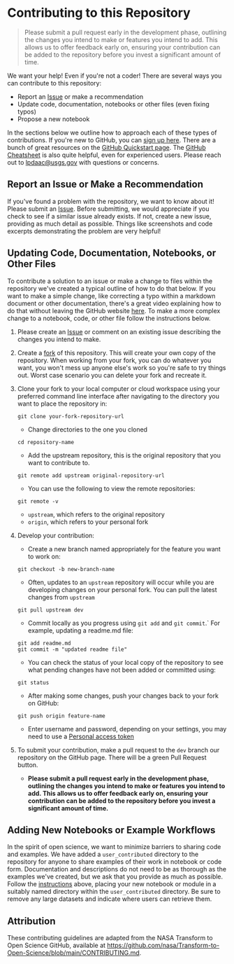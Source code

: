 # Contributing to this Repository

> Please submit a pull request early in the development phase, outlining the changes you intend to make or features you intend to add. This allows us to offer feedback early on, ensuring your contribution can be added to the repository before you invest a significant amount of time.

We want your help! Even if you're not a coder! There are several ways you can contribute to this repository:

- Report an [Issue](https://github.com/nasa/VITALS/issues) or make a recommendation
- Update code, documentation, notebooks or other files (even fixing typos)
- Propose a new notebook

In the sections below we outline how to approach each of these types of contributions. If you're new to GitHub, you can [sign up here](https://github.com/). There are a bunch of great resources on the [GitHub Quickstart page](https://docs.github.com/en/get-started/quickstart). The [GitHub Cheatsheet](https://training.github.com/downloads/github-git-cheat-sheet/) is also quite helpful, even for experienced users. Please reach out to [lpdaac@usgs.gov](lpdaac@usgs.gov) with questions or concerns.  

## Report an Issue or Make a Recommendation

If you've found a problem with the repository, we want to know about it! Please submit an [Issue](https://github.com/nasa/VITALS/issues). Before submitting, we would appreciate if you check to see if a similar issue already exists. If not, create a new issue, providing as much detail as possible. Things like screenshots and code excerpts demonstrating the problem are very helpful!

## Updating Code, Documentation, Notebooks, or Other Files

To contribute a solution to an issue or make a change to files within the repository we've created a typical outline of how to do that below. If you want to make a simple change, like correcting a typo within a markdown document or other documentation, there's a great video explaining how to do that without leaving the GitHub website [here](https://www.youtube.com/watch?v=PHoScPeMWHI). To make a more complex change to a notebook, code, or other file follow the instructions below.  

1. Please create an [Issue](https://github.com/nasa/VITALS/issues) or comment on an existing issue describing the changes you intend to make.  
2. Create a [fork](https://docs.github.com/en/get-started/quickstart/contributing-to-projects#about-forking) of this repository. This will create your own copy of the repository. When working from your fork, you can do whatever you want, you won't mess up anyone else's work so you're safe to try things out. Worst case scenario you can delete your fork and recreate it.  
3. Clone your fork to your local computer or cloud workspace using your preferred command line interface after navigating to the directory you want to place the repository in:

    ```
    git clone your-fork-repository-url
    ```

    - Change directories to the one you cloned

    ```
    cd repository-name
    ```

    - Add the upstream repository, this is the original repository that you want to contribute to.

    ```
    git remote add upstream original-repository-url
    ```

    - You can use the following to view the remote repositories:

    ```
    git remote -v
    ```

    - `upstream`, which refers to the original repository  
    - `origin`, which refers to your personal fork  

4. Develop your contribution:
    - Create a new branch named appropriately for the feature you want to work on:

    ```
    git checkout -b new-branch-name
    ```

    - Often, updates to an `upstream` repository will occur while you are developing changes on your personal fork. You can pull the latest changes from `upstream`

    ```
    git pull upstream dev
    ```

    - Commit locally as you progress using `git add` and `git commit`.` For example, updating a readme.md file:

    ```
    git add readme.md
    git commit -m "updated readme file"
    ```

    - You can check the status of your local copy of the repository to see what pending changes have not been added or committed using:

    ```
    git status
    ```

    - After making some changes, push your changes back to your fork on GitHub:

    ```git
    git push origin feature-name
    ```

    - Enter username and password, depending on your settings, you may need to use a [Personal access token](https://docs.github.com/en/authentication/keeping-your-account-and-data-secure/managing-your-personal-access-tokens)

5. To submit your contribution, make a pull request to the `dev` branch our repository on the GitHub page. There will be a green Pull Request button.  

    - **Please submit a pull request early in the development phase, outlining the changes you intend to make or features you intend to add. This allows us to offer feedback early on, ensuring your contribution can be added to the repository before you invest a significant amount of time.**

## Adding New Notebooks or Example Workflows

In the spirit of open science, we want to minimize barriers to sharing code and examples. We have added a `user_contributed` directory to the repository for anyone to share examples of their work in notebook or code form. Documentation and descriptions do not need to be as thorough as the examples we've created, but we ask that you provide as much as possible. Follow the [instructions](#updating-code-documentation-notebooks-or-other-files) above, placing your new notebook or module in a suitably named directory within the `user_contributed` directory. Be sure to remove any large datasets and indicate where users can retrieve them.

## Attribution

These contributing guidelines are adapted from the NASA Transform to Open Science GitHub, available at <https://github.com/nasa/Transform-to-Open-Science/blob/main/CONTRIBUTING.md>.
